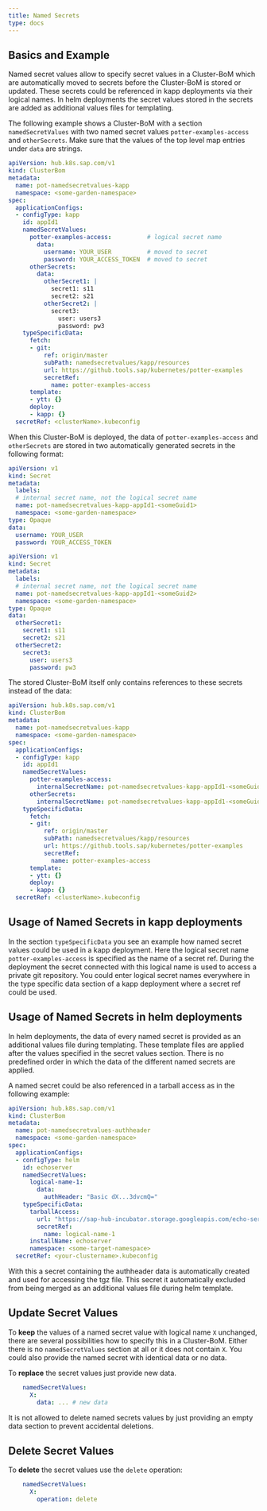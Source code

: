 ```yaml
---
title: Named Secrets
type: docs
---
```


## Basics and Example

Named secret values allow to specify secret values in a Cluster-BoM which are automatically moved to secrets before the Cluster-BoM is stored or updated. These secrets could be referenced in kapp deployments via their logical names. In helm deployments the secret values stored in the secrets are added as additional values files for templating.

The following example shows a Cluster-BoM with a section `namedSecretValues` with two named secret values `potter-examples-access` and `otherSecrets`. Make sure that the values of the top level map entries under `data` are strings.


````yaml
apiVersion: hub.k8s.sap.com/v1
kind: ClusterBom
metadata:
  name: pot-namedsecretvalues-kapp
  namespace: <some-garden-namespace>
spec:
  applicationConfigs:
  - configType: kapp
    id: appId1
    namedSecretValues:
      potter-examples-access:          # logical secret name
        data:
          username: YOUR_USER          # moved to secret
          password: YOUR_ACCESS_TOKEN  # moved to secret
      otherSecrets:        
        data:
          otherSecret1: |
            secret1: s11
            secret2: s21
          otherSecret2: |
            secret3: 
              user: users3
              password: pw3
    typeSpecificData:
      fetch:
      - git:
          ref: origin/master
          subPath: namedsecretvalues/kapp/resources
          url: https://github.tools.sap/kubernetes/potter-examples
          secretRef:
            name: potter-examples-access
      template:
      - ytt: {}
      deploy:
      - kapp: {}
  secretRef: <clusterName>.kubeconfig
````

When this Cluster-BoM is deployed, the data of `potter-examples-access` and `otherSecrets` are stored in two automatically generated secrets in the following format:

````yaml
apiVersion: v1
kind: Secret
metadata:
  labels:
  # internal secret name, not the logical secret name  
  name: pot-namedsecretvalues-kapp-appId1-<someGuid1>
  namespace: <some-garden-namespace>
type: Opaque
data:
  username: YOUR_USER        
  password: YOUR_ACCESS_TOKEN
````

````yaml
apiVersion: v1
kind: Secret
metadata:
  labels:
  # internal secret name, not the logical secret name  
  name: pot-namedsecretvalues-kapp-appId1-<someGuid2>
  namespace: <some-garden-namespace>
type: Opaque
data:
  otherSecret1:
    secret1: s11
    secret2: s21
  otherSecret2:
    secret3: 
      user: users3
      password: pw3
````

The stored Cluster-BoM itself only contains references to these secrets instead of the data: 

````yaml
apiVersion: hub.k8s.sap.com/v1
kind: ClusterBom
metadata:
  name: pot-namedsecretvalues-kapp
  namespace: <some-garden-namespace>
spec:
  applicationConfigs:
  - configType: kapp
    id: appId1
    namedSecretValues:
      potter-examples-access:
        internalSecretName: pot-namedsecretvalues-kapp-appId1-<someGuid1>
      otherSecrets:        
        internalSecretName: pot-namedsecretvalues-kapp-appId1-<someGuid2>
    typeSpecificData:
      fetch:
      - git:
          ref: origin/master
          subPath: namedsecretvalues/kapp/resources
          url: https://github.tools.sap/kubernetes/potter-examples
          secretRef:
            name: potter-examples-access
      template:
      - ytt: {}
      deploy:
      - kapp: {}
  secretRef: <clusterName>.kubeconfig
````

## Usage of Named Secrets in kapp deployments

In the section `typeSpecificData` you see an example how named secret values could be used in a kapp deployment. Here the logical secret name `potter-examples-access` is specified as the name of a secret ref. During the deployment the secret connected with this logical name is used to access a private git repository. You could enter logical secret names everywhere in the type specific data section of a kapp deployment where a secret ref could be used.

## Usage of Named Secrets in helm deployments

In helm deployments, the data of every named secret is provided as an additional values file during templating. These template files are applied after the values specified in the secret values section. There is no predefined order in which the data of the different named secrets are applied.

A named secret could be also referenced in a tarball access as in the following example:

````yaml
apiVersion: hub.k8s.sap.com/v1
kind: ClusterBom
metadata:
  name: pot-namedsecretvalues-authheader
  namespace: <some-garden-namespace>
spec:
  applicationConfigs:
  - configType: helm
    id: echoserver
    namedSecretValues:
      logical-name-1:
        data:
          authHeader: "Basic dX...3dvcmQ="
    typeSpecificData:
      tarballAccess:
        url: "https://sap-hub-incubator.storage.googleapis.com/echo-server-1.0.5.tgz" 
        secretRef:
          name: logical-name-1
      installName: echoserver
      namespace: <some-target-namespace>
  secretRef: <your-clustername>.kubeconfig
````

With this a secret containing the authheader data is automatically created and used for accessing the tgz file. This secret it automatically excluded from being merged as an additional values file during helm template.

## Update Secret Values

To **keep** the values of a named secret value with logical name `X` unchanged, there are several possibilities how to specify this in a Cluster-BoM. Either there is no `namedSecretValues` section at all or it does not contain `X`. You could also provide the named secret with identical data or no data.

To **replace** the secret values just provide new data. 

````yaml
    namedSecretValues:
      X:
        data: ... # new data
````

It is not allowed to delete named secrets values by just providing an empty data section to prevent accidental deletions.

## Delete Secret Values

To **delete** the secret values use the `delete` operation:

````yaml
    namedSecretValues:
      X:
        operation: delete
````